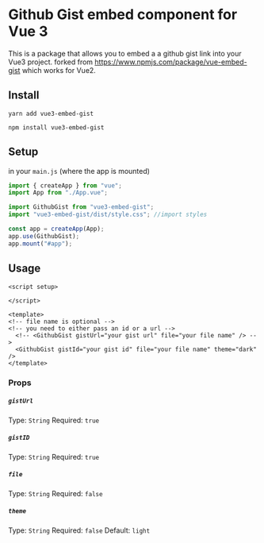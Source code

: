 # Github Gist embed component for Vue 3
This is a package that allows you to embed a a github gist link into your Vue3 project.
forked from https://www.npmjs.com/package/vue-embed-gist which works for Vue2.


## Install

```
yarn add vue3-embed-gist
```
```
npm install vue3-embed-gist
```

## Setup

in your `main.js` (where the app is mounted)

```javascript
import { createApp } from "vue";
import App from "./App.vue";

import GithubGist from "vue3-embed-gist";
import "vue3-embed-gist/dist/style.css"; //import styles

const app = createApp(App);
app.use(GithubGist);
app.mount("#app");
```

## Usage 
```vue
<script setup>

</script>

<template>
<!-- file name is optional -->
<!-- you need to either pass an id or a url -->
  <!-- <GithubGist gistUrl="your gist url" file="your file name" /> -->
  <GithubGist gistId="your gist id" file="your file name" theme="dark" />
</template>

```



### Props
##### `gistUrl`
Type: `String`
Required: `true`

#####  `gistID`
Type: `String`
Required: `true` 

#####  `file`
Type: `String`
Required: `false`

#####  `theme`
Type: `String`
Required: `false`
Default: `light`